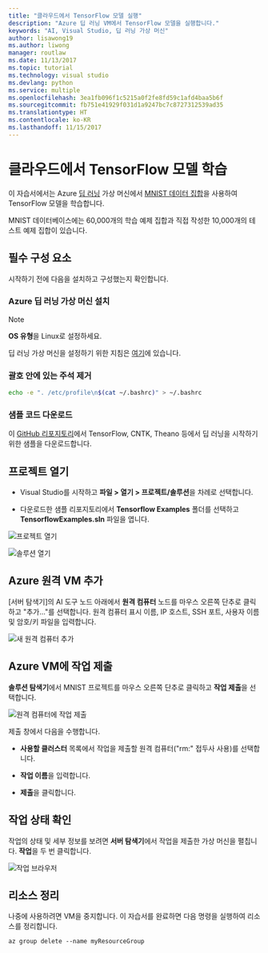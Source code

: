 ```yaml
---
title: "클라우드에서 TensorFlow 모델 실행"
description: "Azure 딥 러닝 VM에서 TensorFlow 모델을 실행합니다."
keywords: "AI, Visual Studio, 딥 러닝 가상 머신"
author: lisawong19
ms.author: liwong
manager: routlaw
ms.date: 11/13/2017
ms.topic: tutorial
ms.technology: visual studio
ms.devlang: python
ms.service: multiple
ms.openlocfilehash: 3ea1fb096f1c5215a0f2fe8fd59c1afd4baa5b6f
ms.sourcegitcommit: fb751e41929f031d1a9247bc7c8727312539ad35
ms.translationtype: HT
ms.contentlocale: ko-KR
ms.lasthandoff: 11/15/2017
---
```

# <a name="train-a-tensorflow-model-in-the-cloud"></a>클라우드에서 TensorFlow 모델 학습

이 자습서에서는 Azure [딥 러닝](https://docs.microsoft.com/azure/machine-learning/data-science-virtual-machine/deep-learning-dsvm-overview) 가상 머신에서 [MNIST 데이터 집합](http://yann.lecun.com/exdb/mnist/)을 사용하여 TensorFlow 모델을 학습합니다. 

MNIST 데이터베이스에는 60,000개의 학습 예제 집합과 직접 작성한 10,000개의 테스트 예제 집합이 있습니다.

## <a name="prerequisites"></a>필수 구성 요소
시작하기 전에 다음을 설치하고 구성했는지 확인합니다.

### <a name="setup-azure-deep-learning-virtual-machine"></a>Azure 딥 러닝 가상 머신 설치

> [!NOTE] 
> **OS 유형**을 Linux로 설정하세요.

딥 러닝 가상 머신을 설정하기 위한 지침은 [여기](https://docs.microsoft.com/azure/machine-learning/data-science-virtual-machine/provision-deep-learning-dsvm)에 있습니다. 

### <a name="remove-comment-in-parens"></a>괄호 안에 있는 주석 제거

```bash
echo -e ". /etc/profile\n$(cat ~/.bashrc)" > ~/.bashrc
```

### <a name="download-sample-code"></a>샘플 코드 다운로드

이 [GitHub 리포지토리](https://github.com/Microsoft/samples-for-ai)에서 TensorFlow, CNTK, Theano 등에서 딥 러닝을 시작하기 위한 샘플을 다운로드합니다. 

## <a name="open-project"></a>프로젝트 열기

- Visual Studio를 시작하고 **파일 > 열기 > 프로젝트/솔루션**을 차례로 선택합니다.

- 다운로드한 샘플 리포지토리에서 **Tensorflow Examples** 폴더를 선택하고 **TensorflowExamples.sln** 파일을 엽니다. 

![프로젝트 열기](media\tensorflow-local\open-project.png)

![솔루션 열기](media\tensorflow-local\open-solution.png)

## <a name="add-azure-remote-vm"></a>Azure 원격 VM 추가

[서버 탐색기]의 AI 도구 노드 아래에서 **원격 컴퓨터** 노드를 마우스 오른쪽 단추로 클릭하고 "추가..."를 선택합니다. 원격 컴퓨터 표시 이름, IP 호스트, SSH 포트, 사용자 이름 및 암호/키 파일을 입력합니다. 

![새 원격 컴퓨터 추가](media\tensorflow-vm\add-remote-vm.png)

## <a name="submit-job-to-azure-vm"></a>Azure VM에 작업 제출
**솔루션 탐색기**에서 MNIST 프로젝트를 마우스 오른쪽 단추로 클릭하고 **작업 제출**을 선택합니다.

![원격 컴퓨터에 작업 제출](media\tensorflow-vm\job-submission.png)

제출 창에서 다음을 수행합니다.

- **사용할 클러스터** 목록에서 작업을 제출할 원격 컴퓨터("rm:" 접두사 사용)를 선택합니다.

- **작업 이름**을 입력합니다. 

- **제출**을 클릭합니다. 

## <a name="check-status-of-job"></a>작업 상태 확인 
작업의 상태 및 세부 정보를 보려면 **서버 탐색기**에서 작업을 제출한 가상 머신을 펼칩니다. **작업**을 두 번 클릭합니다.

![작업 브라우저](media\tensorflow-vm\job-browser.png)

## <a name="clean-up-resources"></a>리소스 정리

나중에 사용하려면 VM을 중지합니다. 이 자습서를 완료하면 다음 명령을 실행하여 리소스를 정리합니다.

```azurecli-interactive
az group delete --name myResourceGroup
```